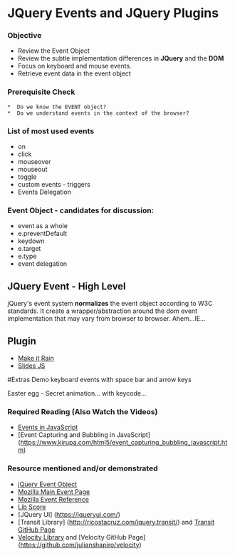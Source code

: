 # JQuery Events and JQuery Plugins

### Objective
- Review the Event Object
- Review the subtle implementation differences in **JQuery** and the **DOM** 
- Focus on keyboard and mouse events.
- Retrieve event data in the event object


### Prerequisite Check
	*  Do we know the EVENT object?
	*  Do we understand events in the context of the browser?

### List of most used events
- on
 - click 
 - mouseover
 - mouseout
 - toggle
 - custom events - triggers
- Events Delegation

### Event Object - candidates for discussion:
- event as a whole
- e.preventDefault
- keydown
- e.target
- e.type
- event delegation


## JQuery Event - High Level
jQuery's event system **normalizes** the event object according to W3C standards. It create a wrapper/abstraction around the dom event implementation that may vary from browser to browser. Ahem...IE... 


## Plugin
- [Make it Rain](https://github.com/sarahlesh/makeItRain/)
- [Slides JS](http://www.slidesjs.com/)

#Extras
Demo keyboard events with space bar and arrow keys

Easter egg - Secret animation... with keycode...

### Required Reading (Also Watch the Videos)
- [Events in JavaScript](https://www.kirupa.com/html5/javascript_events.htm)
- [Event Capturing and Bubbling in JavaScript] (https://www.kirupa.com/html5/event_capturing_bubbling_javascript.htm)


### Resource mentioned and/or demonstrated
* [jQuery Event Object](http://api.jquery.com/category/events/event-object/)
* [Mozilla Main Event Page](https://developer.mozilla.org/en-US/docs/Web/API/Event)
* [Mozilla Event Reference](https://developer.mozilla.org/en-US/docs/Web/Events)
* [Lib Score](http://libscore.com/)
* [JQuery UI] (https://jqueryui.com/)
* [Transit Library] (http://ricostacruz.com/jquery.transit/) and [Transit GitHub Page](https://github.com/rstacruz/jquery.transit) 
* [Velocity Library](http://velocityjs.org/) and [Velocity GitHub Page] (https://github.com/julianshapiro/velocity)



